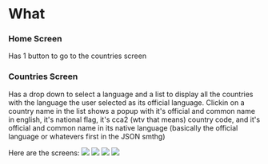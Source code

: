 # What
### Home Screen
Has 1 button to go to the countries screen
### Countries Screen
Has a drop down to select a language and a list to display all the countries with the language the user selected as its official language. Clickin on a country name in the list shows a popup with it's official and common name in english, it's national flag, it's cca2 (wtv that means) country code, and it's official and common name in its native language (basically the official language or whatevers first in the JSON smthg)

Here are the screens:
![](https://github.com/Rohan-Prabhala/Countries-App/blob/main/Screenshot_20250702_041419.jpg)
![](https://github.com/Rohan-Prabhala/Countries-App/blob/main/Screenshot_20250702_041452.jpg)
![](https://github.com/Rohan-Prabhala/Countries-App/blob/main/Screenshot_20250702_041506.jpg)
![](https://github.com/Rohan-Prabhala/Countries-App/blob/main/Screenshot_20250702_041513.jpg)

